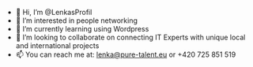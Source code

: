 - 👋 Hi, I’m @LenkasProfil
- 👀 I’m interested in people networking 
- 🌱 I’m currently learning using Wordpress 
- 💞️ I’m looking to collaborate on connecting IT Experts with unique local and international projects
- 📫 You can reach me at: lenka@pure-talent.eu or +420 725 851 519 

<!---
LenkasProfil/LenkasProfil is a ✨ special ✨ repository because its `README.md` (this file) appears on your GitHub profile.
You can click the Preview link to take a look at your changes.
--->
